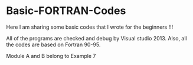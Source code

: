 # Basic-FORTRAN-Codes
Here I am sharing some basic codes that I wrote for the beginners !!! 

All of the programs are checked and debug by Visual studio 2013. Also, all the codes are based on Fortran 90-95. 

Module A and B belong to Example 7
